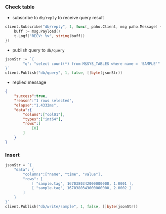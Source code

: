 
### Check table

- subscribe to `db/reply` to receive query result

```go
client.Subscribe("db/reply", 1, func(_ paho.Client, msg paho.Message) {
    buff := msg.Payload()
    t.Logf("RECV: %v", string(buff))
})
```

- publish query to `db/query`

```go
jsonStr := `{
        "q": "select count(*) from M$SYS_TABLES where name = 'SAMPLE'"
}`
client.Publish("db/query", 1, false, []byte(jsonStr))
```

- replied message

```json
{
    "success":true,
    "reason":"1 rows selected",
    "elapse":"1.4332ms",
    "data":{
        "colums":["col01"],
        "types":["int64"],
        "rows":[
            [0]
        ]
    }
}
```

### Insert

```go
jsonStr = `{
    "data": {
        "columns":["name", "time", "value"],
        "rows": [
            [ "sample.tag", 1670380342000000000, 1.0001 ],
            [ "sample.tag", 1670380343000000000, 2.0002 ]
        ]
    }
}`
client.Publish("db/write/sample", 1, false, []byte(jsonStr))
```
